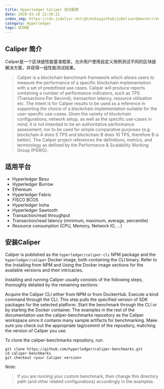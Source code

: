 ```yaml
---
title: Hyperledger Caliper 测试框架
date: 2020-03-16 22:58:21
index_img: https://cdn.jsdelivr.net/gh/mikeygithub/jsDeliver@master/resource/img/caliper.png
category: Hyperledger
tags: 区块链
---
```

## Caliper 简介
Caliper是一个区块链性能基准框架，允许用户使用自定义用例测试不同的区块链解决方案，并获得一组性能测试结果。

>Caliper is a blockchain benchmark framework which allows users to measure the performance of a specific blockchain implementation with a set of predefined use cases. Caliper will produce reports containing a number of performance indicators, such as TPS (Transactions Per Second), transaction latency, resource utilisation etc. The intent is for Caliper results to be used as a reference in supporting the choice of a blockchain implementation suitable for the user-specific use-cases. Given the variety of blockchain configurations, network setup, as well as the specific use-cases in mind, it is not intended to be an authoritative performance assessment, nor to be used for simple comparative purposes (e.g. blockchain A does 5 TPS and blockchain B does 10 TPS, therefore B is better). The Caliper project references the definitions, metrics, and terminology as defined by the Performance & Scalability Working Group (PSWG).

## 适用平台

- Hyperledger Besu  
- Hyperledger Burrow
- Ethereum  
- Hyperledger Fabric
- FISCO BCOS
- Hyperledger Iroha
- Hyperledger Sawtooth
- Transaction/read throughput
- Transaction/read latency (minimum, maximum, average, percentile)
- Resource consumption (CPU, Memory, Network IO, …)

## 安装Caliper

Caliper is published as the `hyperledger/caliper-cli` NPM package and the `hyperledger/caliper`
 Docker image, both containing the CLI binary. Refer to the 
Installing from NPM
 and 
Using the Docker image
 sections for the available versions and their intricacies.

Installing and running Caliper usually consists of the following steps, thoroughly detailed by the remaining sections:

Acquire the Caliper CLI either from NPM or from DockerHub.
Execute a bind command through the CLI. This step pulls the specified version of SDK packages for the selected platform.
Start the benchmark through the CLI or by starting the Docker container.
The examples in the rest of the documentation use the 
caliper-benchmarks
 repository as the Caliper workspace since it contains many sample artifacts for benchmarking. Make sure you check out the appropriate tag/commit of the repository, matching the version of Caliper you use.

To clone the caliper-benchmarks repository, run:
```
git clone https://github.com/hyperledger/caliper-benchmarks.git
cd caliper-benchmarks
git checkout <your Caliper version>
```

*Note*: 
>If you are running your custom benchmark, then change this directory path (and other related configurations) accordingly in the examples.


 